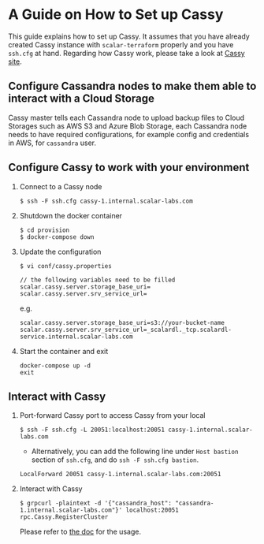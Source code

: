 # A Guide on How to Set up Cassy

This guide explains how to set up Cassy.
It assumes that you have already created Cassy instance with `scalar-terraform` properly and you have `ssh.cfg` at hand. Regarding how Cassy work, please take a look at [Cassy site](https://github.com/scalar-labs/cassy).

## Configure Cassandra nodes to make them able to interact with a Cloud Storage

Cassy master tells each Cassandra node to upload backup files to Cloud Storages such as AWS S3 and Azure Blob Storage, each Cassandra node needs to have required configurations, for example config and credentials in AWS, for `cassandra` user.

## Configure Cassy to work with your environment

1. Connect to a Cassy node
    ```
    $ ssh -F ssh.cfg cassy-1.internal.scalar-labs.com
    ```

1. Shutdown the docker container
    ```
    $ cd provision
    $ docker-compose down
    ```

1. Update the configuration
    ```
    $ vi conf/cassy.properties

    // the following variables need to be filled
    scalar.cassy.server.storage_base_uri=
    scalar.cassy.server.srv_service_url=
    ```

    e.g.
    ```
    scalar.cassy.server.storage_base_uri=s3://your-bucket-name
    scalar.cassy.server.srv_service_url=_scalardl._tcp.scalardl-service.internal.scalar-labs.com
    ```

1. Start the container and exit
    ```
    docker-compose up -d
    exit
    ```

## Interact with Cassy

1. Port-forward Cassy port to access Cassy from your local
    ```
    $ ssh -F ssh.cfg -L 20051:localhost:20051 cassy-1.internal.scalar-labs.com
    ```
    * Alternatively, you can add the following line under `Host bastion` section of `ssh.cfg`, and do `ssh -F ssh.cfg bastion`.
    ```
    LocalForward 20051 cassy-1.internal.scalar-labs.com:20051
    ```

1. Interact with Cassy
    ```
    $ grpcurl -plaintext -d '{"cassandra_host": "cassandra-1.internal.scalar-labs.com"}' localhost:20051 rpc.Cassy.RegisterCluster
    ```

    Please refer to [the doc](https://github.com/scalar-labs/cassy/blob/master/README.md) for the usage.
